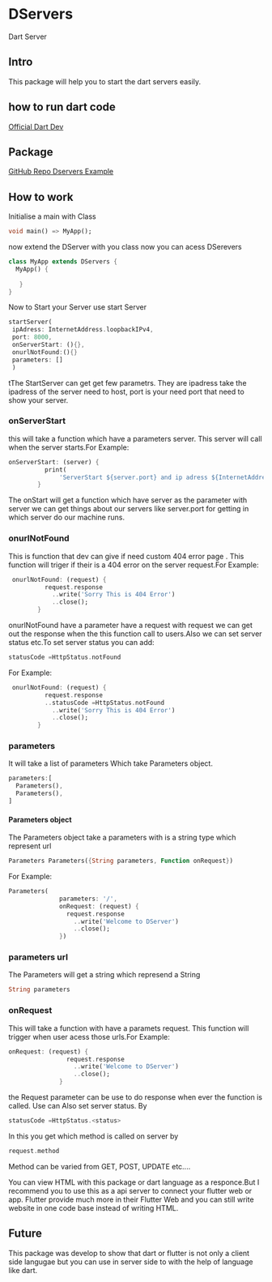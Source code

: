 # DServers
Dart Server 

##  Intro
This package will help you to start the dart servers easily.

## how to run dart code

[Official Dart Dev](https://dart.dev/tutorials/server/get-started)

## Package

[GitHub Repo Dservers Example ](https://github.com/rougerepublic23/DServer_examples)

## How to work
Initialise a main with Class 
```dart
void main() => MyApp();
```
now extend the DServer with you class
now you can acess DSerevers
```dart
class MyApp extends DServers {
  MyApp() {
   
   }
}

```
Now to Start your Server use start Server

```dart
startServer(
 ipAdress: InternetAddress.loopbackIPv4,
 port: 8000,
 onServerStart: (){},
 onurlNotFound:(){}
 parameters: []
 )

```
tThe StartServer can get get few parametrs. They are ipadress take the ipadress of the server need to host, port is your need port that need to show your server. 

### onServerStart

this will take a function which have a parameters server. This server will call when the server starts.For Example:
```dart
onServerStart: (server) {
          print(
              'ServerStart ${server.port} and ip adress ${InternetAddress.loopbackIPv4}');
        }
```
The onStart will get a function which have server as the parameter with server we can get things about our servers like server.port for getting in which server do our machine runs.

### onurlNotFound

This is function that dev can give if need custom 404 error page .
This function will triger if their is a 404 error on the server request.For Example:
```dart
 onurlNotFound: (request) {
          request.response
            ..write('Sorry This is 404 Error')
            ..close();
        }

```
onurlNotFound have a parameter have a request with request we can get out the response when the this function call to users.Also we can set server status etc.To set server status you can add:
```dart
statusCode =HttpStatus.notFound
```
For Example:
```dart
 onurlNotFound: (request) {
          request.response
          ..statusCode =HttpStatus.notFound
            ..write('Sorry This is 404 Error')
            ..close();
        }
```

### parameters

It will take a list of parameters 
Which take Parameters object.

```dart
parameters:[ 
  Parameters(),
  Parameters(),
]
```

#### Parameters object

The Parameters object take a parameters with is a string type which represent url
```dart
Parameters Parameters({String parameters, Function onRequest})
```
For Example:
```dart
Parameters(
              parameters: '/',
              onRequest: (request) {
                request.response
                  ..write('Welcome to DServer')
                  ..close();
              })
```
### parameters url

The Parameters will get a string which represend a String
```dart
String parameters
```
### onRequest
This will take a function with have a paramets request. This function will trigger when user acess those urls.For Example:
```dart
onRequest: (request) {
                request.response
                  ..write('Welcome to DServer')
                  ..close();
              }
```
the Request parameter can be use to do response when ever the function is called.
Use can Also set server status. By
```dart
statusCode =HttpStatus.<status>
```

In this you get which method is called on server by
```dart
request.method
```

Method can be varied from GET, POST, UPDATE etc....

You can view HTML with this package or dart language as a responce.But I recommend you to use this as a api server to connect your flutter web or app. Flutter provide much more in their Flutter Web and you can still write website in one code base instead of writing HTML.

## Future

This package was develop to show that dart or flutter is not only a client side langugae but you can use in server side to with the help of language like dart.
